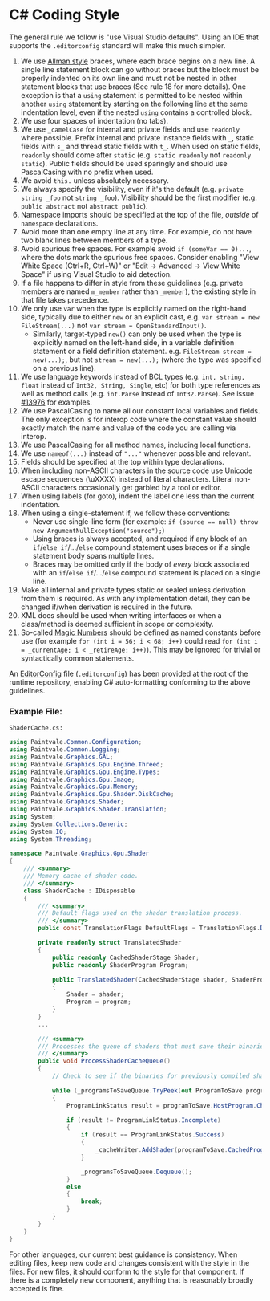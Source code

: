 # C# Coding Style

The general rule we follow is "use Visual Studio defaults". 
Using an IDE that supports the `.editorconfig` standard will make this much simpler.

1. We use [Allman style](http://en.wikipedia.org/wiki/Indent_style#Allman_style) braces, where each brace begins on a new line. A single line statement block can go without braces but the block must be properly indented on its own line and must not be nested in other statement blocks that use braces (See rule 18 for more details). One exception is that a `using` statement is permitted to be nested within another `using` statement by starting on the following line at the same indentation level, even if the nested `using` contains a controlled block.
2. We use four spaces of indentation (no tabs).
3. We use `_camelCase` for internal and private fields and use `readonly` where possible. Prefix internal and private instance fields with `_`, static fields with `s_` and thread static fields with `t_`. When used on static fields, `readonly` should come after `static` (e.g. `static readonly` not `readonly static`).  Public fields should be used sparingly and should use PascalCasing with no prefix when used.
4. We avoid `this.` unless absolutely necessary.
5. We always specify the visibility, even if it's the default (e.g.
   `private string _foo` not `string _foo`). Visibility should be the first modifier (e.g.
   `public abstract` not `abstract public`).
6. Namespace imports should be specified at the top of the file, *outside* of `namespace` declarations.
7. Avoid more than one empty line at any time. For example, do not have two
   blank lines between members of a type.
8. Avoid spurious free spaces.
   For example avoid `if (someVar == 0)...`, where the dots mark the spurious free spaces.
   Consider enabling "View White Space (Ctrl+R, Ctrl+W)" or "Edit -> Advanced -> View White Space" if using Visual Studio to aid detection.
9. If a file happens to differ in style from these guidelines (e.g. private members are named `m_member`
   rather than `_member`), the existing style in that file takes precedence.
10. We only use `var` when the type is explicitly named on the right-hand side, typically due to either `new` or an explicit cast, e.g. `var stream = new FileStream(...)` not `var stream = OpenStandardInput()`.
    - Similarly, target-typed `new()` can only be used when the type is explicitly named on the left-hand side, in a variable definition statement or a field definition statement. e.g. `FileStream stream = new(...);`, but not `stream = new(...);` (where the type was specified on a previous line).
11. We use language keywords instead of BCL types (e.g. `int, string, float` instead of `Int32, String, Single`, etc) for both type references as well as method calls (e.g. `int.Parse` instead of `Int32.Parse`). See issue [#13976](https://github.com/dotnet/runtime/issues/13976) for examples.
12. We use PascalCasing to name all our constant local variables and fields. The only exception is for interop code where the constant value should exactly match the name and value of the code you are calling via interop.
13. We use PascalCasing for all method names, including local functions.
14. We use ```nameof(...)``` instead of ```"..."``` whenever possible and relevant.
15. Fields should be specified at the top within type declarations.
16. When including non-ASCII characters in the source code use Unicode escape sequences (\uXXXX) instead of literal characters. Literal non-ASCII characters occasionally get garbled by a tool or editor.
17. When using labels (for goto), indent the label one less than the current indentation.
18. When using a single-statement if, we follow these conventions:
    - Never use single-line form (for example: `if (source == null) throw new ArgumentNullException("source");`)
    - Using braces is always accepted, and required if any block of an `if`/`else if`/.../`else` compound statement uses braces or if a single statement body spans multiple lines.
    - Braces may be omitted only if the body of *every* block associated with an `if`/`else if`/.../`else` compound statement is placed on a single line.
19. Make all internal and private types static or sealed unless derivation from them is required.  As with any implementation detail, they can be changed if/when derivation is required in the future.
20. XML docs should be used when writing interfaces or when a class/method is deemed sufficient in scope or complexity.
21. So-called [Magic Numbers](https://en.wikipedia.org/wiki/Magic_number_(programming)) should be defined as named constants before use (for example `for (int i = 56; i < 68; i++)` could read `for (int i = _currentAge; i < _retireAge; i++)`). 
    This may be ignored for trivial or syntactically common statements.

An [EditorConfig](https://editorconfig.org "EditorConfig homepage") file (`.editorconfig`) has been provided at the root of the runtime repository, enabling C# auto-formatting conforming to the above guidelines.

### Example File:

``ShaderCache.cs:``

```C#
using Paintvale.Common.Configuration;
using Paintvale.Common.Logging;
using Paintvale.Graphics.GAL;
using Paintvale.Graphics.Gpu.Engine.Threed;
using Paintvale.Graphics.Gpu.Engine.Types;
using Paintvale.Graphics.Gpu.Image;
using Paintvale.Graphics.Gpu.Memory;
using Paintvale.Graphics.Gpu.Shader.DiskCache;
using Paintvale.Graphics.Shader;
using Paintvale.Graphics.Shader.Translation;
using System;
using System.Collections.Generic;
using System.IO;
using System.Threading;

namespace Paintvale.Graphics.Gpu.Shader
{
    /// <summary>
    /// Memory cache of shader code.
    /// </summary>
    class ShaderCache : IDisposable
    {
        /// <summary>
        /// Default flags used on the shader translation process.
        /// </summary>
        public const TranslationFlags DefaultFlags = TranslationFlags.DebugMode;

        private readonly struct TranslatedShader
        {
            public readonly CachedShaderStage Shader;
            public readonly ShaderProgram Program;

            public TranslatedShader(CachedShaderStage shader, ShaderProgram program)
            {
                Shader = shader;
                Program = program;
            }
        }
        ...

        /// <summary>
        /// Processes the queue of shaders that must save their binaries to the disk cache.
        /// </summary>
        public void ProcessShaderCacheQueue()
        {
            // Check to see if the binaries for previously compiled shaders are ready, and save them out.

            while (_programsToSaveQueue.TryPeek(out ProgramToSave programToSave))
            {
                ProgramLinkStatus result = programToSave.HostProgram.CheckProgramLink(false);

                if (result != ProgramLinkStatus.Incomplete)
                {
                    if (result == ProgramLinkStatus.Success)
                    {
                        _cacheWriter.AddShader(programToSave.CachedProgram, programToSave.BinaryCode ?? programToSave.HostProgram.GetBinary());
                    }

                    _programsToSaveQueue.Dequeue();
                }
                else
                {
                    break;
                }
            }
        }
    }
}
```

For other languages, our current best guidance is consistency. When editing files, keep new code and changes consistent with the style in the files. For new files, it should conform to the style for that component. If there is a completely new component, anything that is reasonably broadly accepted is fine.
